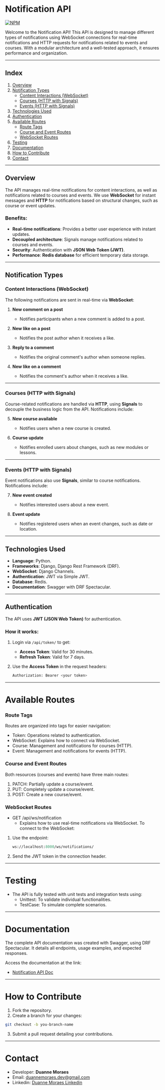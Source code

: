 # **Notification API**
[![NPM](https://img.shields.io/npm/l/react)](https://github.com/Duannee/notifications_api/blob/main/LICENSE)

Welcome to the Notification API! This API is designed to manage different types of notifications using WebSocket connections for real-time notifications and HTTP requests for notifications related to events and courses. With a modular architecture and a well-tested approach, it ensures performance and organization.

---

## **Index**

1. [Overview](#overview)  
2. [Notification Types](#notification-types)  
   - [Content Interactions (WebSocket)](#content-interactions-websocket)  
   - [Courses (HTTP with Signals)](#courses-http-with-signals)  
   - [Events (HTTP with Signals)](#events-http-with-signals)  
3. [Technologies Used](#technologies-used)  
4. [Authentication](#authentication)  
5. [Available Routes](#available-routes)  
   - [Route Tags](#route-tags)  
   - [Course and Event Routes](#course-and-event-routes)  
   - [WebSocket Routes](#websocket-routes)  
6. [Testing](#testing)  
7. [Documentation](#documentation)  
8. [How to Contribute](#how-to-contribute)  
9. [Contact](#contact)  

---

## **Overview**

The API manages real-time notifications for content interactions, as well as notifications related to courses and events. We use **WebSocket** for instant messages and **HTTP** for notifications based on structural changes, such as course or event updates.

### Benefits:
- **Real-time notifications**: Provides a better user experience with instant updates.
- **Decoupled architecture**: Signals manage notifications related to courses and events.
- **Security**: Authentication with **JSON Web Token (JWT)**.
- **Performance**: **Redis database** for efficient temporary data storage.

---

## **Notification Types**

### **Content Interactions (WebSocket)**

The following notifications are sent in real-time via **WebSocket**:

1. **New comment on a post**  
   - Notifies participants when a new comment is added to a post.

2. **New like on a post**  
   - Notifies the post author when it receives a like.

3. **Reply to a comment**  
   - Notifies the original comment's author when someone replies.

4. **New like on a comment**  
   - Notifies the comment's author when it receives a like.

---

### **Courses (HTTP with Signals)**

Course-related notifications are handled via **HTTP**, using **Signals** to decouple the business logic from the API. Notifications include:

5. **New course available**  
   - Notifies users when a new course is created.

6. **Course update**  
   - Notifies enrolled users about changes, such as new modules or lessons.

---

### **Events (HTTP with Signals)**

Event notifications also use **Signals**, similar to course notifications. Notifications include:

7. **New event created**  
   - Notifies interested users about a new event.

8. **Event update**  
   - Notifies registered users when an event changes, such as date or location.

---

## **Technologies Used**

- **Language**: Python.  
- **Frameworks**: Django, Django Rest Framework (DRF).  
- **WebSocket**: Django Channels.  
- **Authentication**: JWT via Simple JWT.  
- **Database**: Redis.  
- **Documentation**: Swagger with DRF Spectacular.  

---

## **Authentication**

The API uses **JWT (JSON Web Token)** for authentication.

### How it works:
1. Login via `/api/token/` to get:
   - **Access Token**: Valid for 30 minutes.
   - **Refresh Token**: Valid for 7 days.

2. Use the **Access Token** in the request headers:  
   ```bash
   Authorization: Bearer <your token>

---

# Available Routes 
### Route Tags 
Routes are organized into tags for easier navigation:

- Token: Operations related to authentication.
- WebSocket: Explains how to connect via WebSocket.
- Course: Management and notifications for courses (HTTP).
- Event: Management and notifications for events (HTTP).

### Course and Event Routes 
Both resources (courses and events) have three main routes:

1. PATCH: Partially update a course/event.
2. PUT: Completely update a course/event.
3. POST: Create a new course/event.

### WebSocket Routes
- GET /api/ws/notification
  - Explains how to use real-time notifications via WebSocket.
To connect to the WebSocket:
1. Use the endpoint:
   ```perl
   ws://localhost:8000/ws/notifications/
   ```
2. Send the JWT token in the connection header.

---

# Testing
- The API is fully tested with unit tests and integration tests using:
  - Unittest: To validate individual functionalities.
  - TestCase: To simulate complete scenarios.

---

# Documentation
The complete API documentation was created with Swagger, using DRF Spectacular. It details all endpoints, usage examples, and expected responses.

Access the documentation at the link:
- [Notification API Doc](https://notifications-api-b6as.onrender.com/api/notification/docs/)

---

# How to Contribute
1. Fork the repository.
2. Create a branch for your changes:
```bash
git checkout -b you-branch-name
```
3. Submit a pull request detailing your contributions.

---

# Contact
- Developer: **Duanne Moraes**
- Email: duannemoraes.dev@gmail.com
- Linkedin: [Duanne Moraes Linkedin](https://www.linkedin.com/in/duanne-moraes-7a0376278/)









